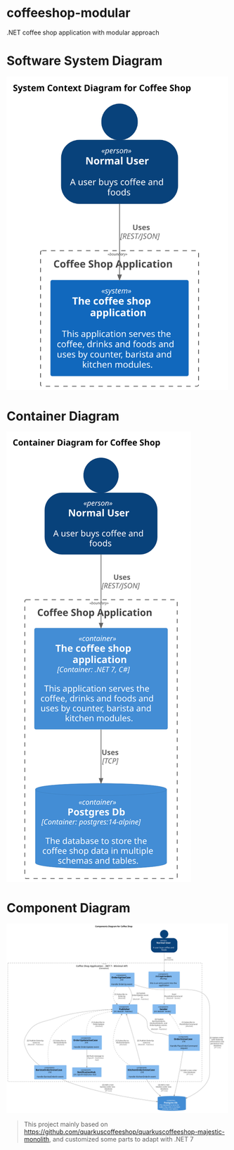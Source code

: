# coffeeshop-modular

.NET coffee shop application with modular approach

# Software System Diagram

![](assets/coffeeshop_software_system.svg)

# Container Diagram

![](assets/coffeeshop_container.svg)

# Component Diagram

![](assets/coffeeshop_components.svg)

> This project mainly based on https://github.com/quarkuscoffeeshop/quarkuscoffeeshop-majestic-monolith, and customized some parts to adapt with .NET 7
